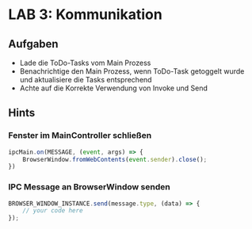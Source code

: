 # LAB 3: Kommunikation

## Aufgaben
- Lade die ToDo-Tasks vom Main Prozess
- Benachrichtige den Main Prozess, wenn ToDo-Task getoggelt wurde und aktualisiere die Tasks entsprechend
- Achte auf die Korrekte Verwendung von Invoke und Send


## Hints

### Fenster im MainController schließen

```javascript
ipcMain.on(MESSAGE, (event, args) => {
    BrowserWindow.fromWebContents(event.sender).close();
})
```


### IPC Message an BrowserWindow senden

```javascript
BROWSER_WINDOW_INSTANCE.send(message.type, (data) => {
    // your code here
});
```
 


